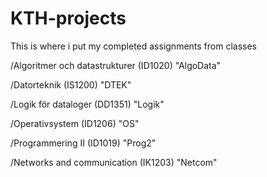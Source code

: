 # KTH-projects
This is where i put my completed assignments from classes

/Algoritmer och datastrukturer (ID1020) "AlgoData"

/Datorteknik (IS1200) "DTEK"

/Logik för dataloger (DD1351) "Logik"

/Operativsystem (ID1206) "OS"

/Programmering II (ID1019) "Prog2"

/Networks and communication (IK1203) "Netcom"
